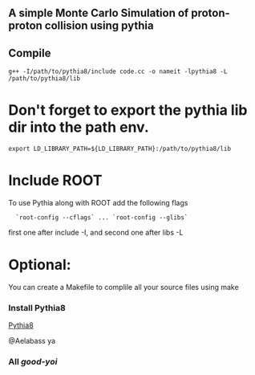 ## A simple Monte Carlo Simulation of proton-proton collision using pythia


## Compile

```
g++ -I/path/to/pythia8/include code.cc -o nameit -lpythia8 -L /path/to/pythia8/lib 

```
# Don't forget to export the pythia lib dir into the path env.

```
export LD_LIBRARY_PATH=${LD_LIBRARY_PATH}:/path/to/pythia8/lib
```

# Include ROOT
To use Pythia along with ROOT add the following flags
```
  `root-config --cflags` ... `root-config --glibs`
```

first one after include -I, and second one after libs -L


# Optional:

You can create a Makefile to complile all your source files using make


### Install Pythia8
<a href="https://pythia.org">Pythia8</a>



@Aelabass ya

<h3>All <em><strong>good-yoi</strong></em></h3>
